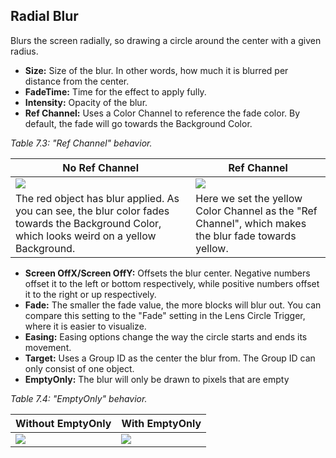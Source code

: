 ## Radial Blur
Blurs the screen radially, so drawing a circle around the center with a given radius.

- **Size:** Size of the blur. In other words, how much it is blurred per distance from the center.
- **FadeTime:** Time for the effect to apply fully.
- **Intensity:** Opacity of the blur.
- **Ref Channel:** Uses a Color Channel to reference the fade color. By default, the fade will go towards the Background Color.

*Table 7.3: "Ref Channel" behavior.*<br>

| No Ref Channel | Ref Channel |
| -------------------------------------------------------- | -------------------------------------------------------- |
| ![](https://guia.jorge603.xyz/assets/img/figures/136.png) | ![](https://guia.jorge603.xyz/assets/img/figures/137.png) |
| The red object has blur applied. As you can see, the blur color fades towards the Background Color, which looks weird on a yellow Background. | Here we set the yellow Color Channel as the "Ref Channel", which makes the blur fade towards yellow. |

- **Screen OffX/Screen OffY:** Offsets the blur center. Negative numbers offset it to the left or bottom respectively, while positive numbers offset it to the right or up respectively.
- **Fade:** The smaller the fade value, the more blocks will blur out. You can compare this setting to the "Fade" setting in the Lens Circle Trigger, where it is easier to visualize.
- **Easing:** Easing options change the way the circle starts and ends its movement.
- **Target:** Uses a Group ID as the center the blur from. The Group ID can only consist of one object.
- **EmptyOnly:** The blur will only be drawn to pixels that are empty

*Table 7.4: "EmptyOnly" behavior.*<br>

| Without EmptyOnly | With EmptyOnly |
| -------------------------------------------------------- | -------------------------------------------------------- |
| ![](https://guia.jorge603.xyz/assets/img/figures/136.png) | ![](https://guia.jorge603.xyz/assets/img/figures/137.png) |